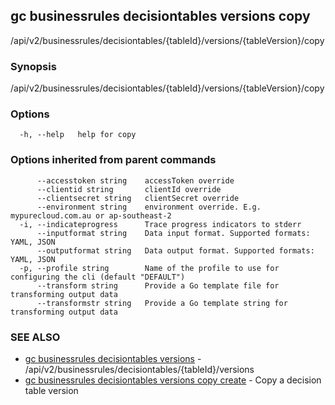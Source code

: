 ## gc businessrules decisiontables versions copy

/api/v2/businessrules/decisiontables/{tableId}/versions/{tableVersion}/copy

### Synopsis

/api/v2/businessrules/decisiontables/{tableId}/versions/{tableVersion}/copy

### Options

```
  -h, --help   help for copy
```

### Options inherited from parent commands

```
      --accesstoken string    accessToken override
      --clientid string       clientId override
      --clientsecret string   clientSecret override
      --environment string    environment override. E.g. mypurecloud.com.au or ap-southeast-2
  -i, --indicateprogress      Trace progress indicators to stderr
      --inputformat string    Data input format. Supported formats: YAML, JSON
      --outputformat string   Data output format. Supported formats: YAML, JSON
  -p, --profile string        Name of the profile to use for configuring the cli (default "DEFAULT")
      --transform string      Provide a Go template file for transforming output data
      --transformstr string   Provide a Go template string for transforming output data
```

### SEE ALSO

* [gc businessrules decisiontables versions](gc_businessrules_decisiontables_versions.html)	 - /api/v2/businessrules/decisiontables/{tableId}/versions
* [gc businessrules decisiontables versions copy create](gc_businessrules_decisiontables_versions_copy_create.html)	 - Copy a decision table version


